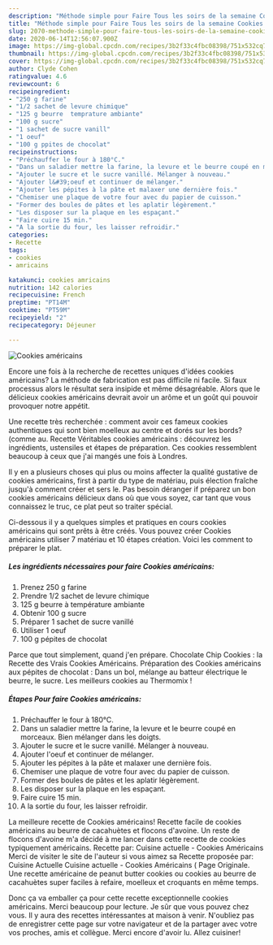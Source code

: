 ```yaml
---
description: "Méthode simple pour Faire Tous les soirs de la semaine Cookies américains"
title: "Méthode simple pour Faire Tous les soirs de la semaine Cookies américains"
slug: 2070-methode-simple-pour-faire-tous-les-soirs-de-la-semaine-cookies-americains
date: 2020-06-14T12:56:07.900Z
image: https://img-global.cpcdn.com/recipes/3b2f33c4fbc08398/751x532cq70/cookies-americains-photo-principale-de-la-recette.jpg
thumbnail: https://img-global.cpcdn.com/recipes/3b2f33c4fbc08398/751x532cq70/cookies-americains-photo-principale-de-la-recette.jpg
cover: https://img-global.cpcdn.com/recipes/3b2f33c4fbc08398/751x532cq70/cookies-americains-photo-principale-de-la-recette.jpg
author: Clyde Cohen
ratingvalue: 4.6
reviewcount: 6
recipeingredient:
- "250 g farine"
- "1/2 sachet de levure chimique"
- "125 g beurre  temprature ambiante"
- "100 g sucre"
- "1 sachet de sucre vanill"
- "1 oeuf"
- "100 g ppites de chocolat"
recipeinstructions:
- "Préchauffer le four à 180°C."
- "Dans un saladier mettre la farine, la levure et le beurre coupé en morceaux. Bien mélanger dans les doigts."
- "Ajouter le sucre et le sucre vanillé. Mélanger à nouveau."
- "Ajouter l&#39;oeuf et continuer de mélanger."
- "Ajouter les pépites à la pâte et malaxer une dernière fois."
- "Chemiser une plaque de votre four avec du papier de cuisson."
- "Former des boules de pâtes et les aplatir légèrement."
- "Les disposer sur la plaque en les espaçant."
- "Faire cuire 15 min."
- "A la sortie du four, les laisser refroidir."
categories:
- Recette
tags:
- cookies
- amricains

katakunci: cookies amricains 
nutrition: 142 calories
recipecuisine: French
preptime: "PT14M"
cooktime: "PT59M"
recipeyield: "2"
recipecategory: Déjeuner

---
```



![Cookies américains](https://img-global.cpcdn.com/recipes/3b2f33c4fbc08398/751x532cq70/cookies-americains-photo-principale-de-la-recette.jpg)

Encore une fois à la recherche de recettes uniques d'idées cookies américains? La méthode de fabrication est pas difficile ni facile. Si faux processus alors le résultat sera insipide et même désagréable. Alors que le délicieux cookies américains devrait avoir un arôme et un goût qui pouvoir provoquer notre appétit.

Une recette très recherchée : comment avoir ces fameux cookies authentiques qui sont bien moelleux au centre et dorés sur les bords? (comme au. Recette Véritables cookies américains : découvrez les ingrédients, ustensiles et étapes de préparation. Ces cookies ressemblent beaucoup à ceux que j&#39;ai mangés une fois à Londres.

Il y en a plusieurs choses qui plus ou moins affecter la qualité gustative de cookies américains, first à partir du type de matériau, puis élection fraîche jusqu'à comment créer et sers le. Pas besoin déranger if préparez un bon cookies américains délicieux dans où que vous soyez, car tant que vous connaissez le truc, ce plat peut so traiter spécial.


Ci-dessous il y a quelques simples et pratiques en cours cookies américains qui sont prêts à être créés. Vous pouvez créer Cookies américains utiliser 7 matériau et 10 étapes création. Voici les comment to préparer le plat.

<!--inarticleads1-->

##### Les ingrédients nécessaires pour faire Cookies américains:

1. Prenez 250 g farine
1. Prendre 1/2 sachet de levure chimique
1.  125 g beurre à température ambiante
1. Obtenir 100 g sucre
1. Préparer 1 sachet de sucre vanillé
1. Utiliser 1 oeuf
1.  100 g pépites de chocolat


Parce que tout simplement, quand j&#39;en prépare. Chocolate Chip Cookies : la Recette des Vrais Cookies Américains. Préparation des Cookies américains aux pépites de chocolat : Dans un bol, mélange au batteur électrique le beurre, le sucre. Les meilleurs cookies au Thermomix ! 

<!--inarticleads2-->

##### Étapes Pour faire Cookies américains:

1. Préchauffer le four à 180°C.
1. Dans un saladier mettre la farine, la levure et le beurre coupé en morceaux. Bien mélanger dans les doigts.
1. Ajouter le sucre et le sucre vanillé. Mélanger à nouveau.
1. Ajouter l&#39;oeuf et continuer de mélanger.
1. Ajouter les pépites à la pâte et malaxer une dernière fois.
1. Chemiser une plaque de votre four avec du papier de cuisson.
1. Former des boules de pâtes et les aplatir légèrement.
1. Les disposer sur la plaque en les espaçant.
1. Faire cuire 15 min.
1. A la sortie du four, les laisser refroidir.


La meilleure recette de Cookies américains! Recette facile de cookies américains au beurre de cacahuètes et flocons d&#39;avoine. Un reste de flocons d&#39;avoine m&#39;a décidé à me lancer dans cette recette de cookies typiquement américains. Recette par: Cuisine actuelle - Cookies Américains Merci de visiter le site de l&#39;auteur si vous aimez sa Recette proposée par: Cuisine Actuelle Cuisine actuelle - Cookies Américains ( Page Originale. Une recette américaine de peanut butter cookies ou cookies au beurre de cacahuètes super faciles à refaire, moelleux et croquants en même temps. 


Donc ça va emballer ça pour cette recette exceptionnelle cookies américains. Merci beaucoup pour lecture. Je sûr que vous pouvez chez vous. Il y aura des recettes  intéressantes at maison à venir. N'oubliez pas de enregistrer cette page sur votre navigateur et de la partager avec votre vos proches, amis et collègue. Merci encore d'avoir lu. Allez cuisiner!
